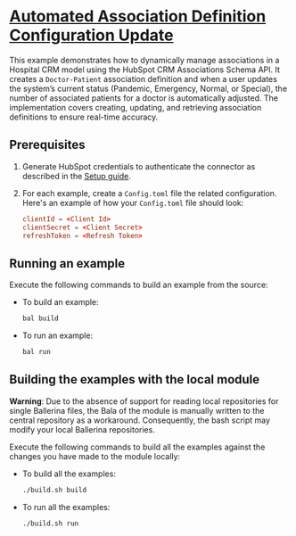 # [Automated Association Definition Configuration Update](https://github.com/ballerina-platform/module-ballerinax-hubspot.crm.associations.schema/examples/automate_configuration_update)

This example demonstrates how to dynamically manage associations in a Hospital CRM model using the HubSpot CRM Associations Schema API. It creates a `Doctor-Patient` association definition and when a user updates the system’s current status (Pandemic, Emergency, Normal, or Special), the number of associated patients for a doctor is automatically adjusted. The implementation covers creating, updating, and retrieving association definitions to ensure real-time accuracy.

## Prerequisites

1. Generate HubSpot credentials to authenticate the connector as described in the [Setup guide](https://github.com/ballerina-platform/module-ballerinax-hubspot.crm.properties/blob/main/ballerina/Package.md#setup-guide).

2. For each example, create a `Config.toml` file the related configuration. Here's an example of how your `Config.toml` file should look:

    ```toml
    clientId = <Client Id>
    clientSecret = <Client Secret>
    refreshToken = <Refresh Token>
    ```

## Running an example

Execute the following commands to build an example from the source:

* To build an example:

    ```bash
    bal build
    ```

* To run an example:

    ```bash
    bal run
    ```

## Building the examples with the local module

**Warning**: Due to the absence of support for reading local repositories for single Ballerina files, the Bala of the module is manually written to the central repository as a workaround. Consequently, the bash script may modify your local Ballerina repositories.

Execute the following commands to build all the examples against the changes you have made to the module locally:

* To build all the examples:

    ```bash
    ./build.sh build
    ```

* To run all the examples:

    ```bash
    ./build.sh run
    ```
